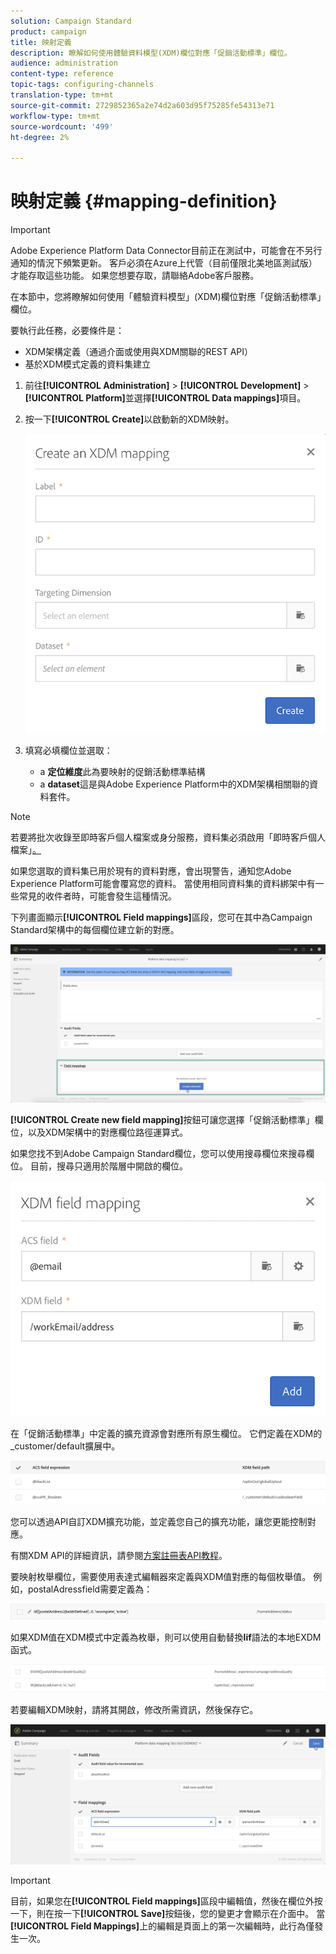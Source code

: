 ```yaml
---
solution: Campaign Standard
product: campaign
title: 映射定義
description: 瞭解如何使用體驗資料模型(XDM)欄位對應「促銷活動標準」欄位。
audience: administration
content-type: reference
topic-tags: configuring-channels
translation-type: tm+mt
source-git-commit: 2729852365a2e74d2a603d95f75285fe54313e71
workflow-type: tm+mt
source-wordcount: '499'
ht-degree: 2%

---
```



# 映射定義 {#mapping-definition}

>[!IMPORTANT]
>
>Adobe Experience Platform Data Connector目前正在測試中，可能會在不另行通知的情況下頻繁更新。 客戶必須在Azure上代管（目前僅限北美地區測試版）才能存取這些功能。 如果您想要存取，請聯絡Adobe客戶服務。

在本節中，您將瞭解如何使用「體驗資料模型」(XDM)欄位對應「促銷活動標準」欄位。

要執行此任務，必要條件是：

* XDM架構定義（通過介面或使用與XDM關聯的REST API）
* 基於XDM模式定義的資料集建立

1. 前往&#x200B;**[!UICONTROL Administration]** > **[!UICONTROL Development]** > **[!UICONTROL Platform]**&#x200B;並選擇&#x200B;**[!UICONTROL Data mappings]**&#x200B;項目。

1. 按一下&#x200B;**[!UICONTROL Create]**&#x200B;以啟動新的XDM映射。

   ![](assets/aep_createmapping.png)

1. 填寫必填欄位並選取：

   * a **定位維度**&#x200B;此為要映射的促銷活動標準結構
   * a **dataset**&#x200B;這是與Adobe Experience Platform中的XDM架構相關聯的資料套件。

>[!NOTE]
>
>若要將批次收錄至即時客戶個人檔案或身分服務，資料集必須啟用「即時客戶個人檔案」[。](https://docs.adobe.com/content/help/en/experience-platform/rtcdp/intro/get-started.html)
>
>如果您選取的資料集已用於現有的資料對應，會出現警告，通知您Adobe Experience Platform可能會覆寫您的資料。 當使用相同資料集的資料綁架中有一些常見的收件者時，可能會發生這種情況。

下列畫面顯示&#x200B;**[!UICONTROL Field mappings]**&#x200B;區段，您可在其中為Campaign Standard架構中的每個欄位建立新的對應。

![](assets/aep_fieldmappings.png)

**[!UICONTROL Create new field mapping]**&#x200B;按鈕可讓您選擇「促銷活動標準」欄位，以及XDM架構中的對應欄位路徑運算式。

如果您找不到Adobe Campaign Standard欄位，您可以使用搜尋欄位來搜尋欄位。 目前，搜尋只適用於階層中開啟的欄位。

![](assets/aep_mapfield.png)

在「促銷活動標準」中定義的擴充資源會對應所有原生欄位。 它們定義在XDM的_customer/default擴展中。

![](assets/aep_fieldscusmapping.png)

您可以透過API自訂XDM擴充功能，並定義您自己的擴充功能，讓您更能控制對應。

有關XDM API的詳細資訊，請參閱[方案註冊表API教程](https://docs.adobe.com/content/help/zh-Hant/experience-platform/xdm/api/getting-started.html)。

要映射枚舉欄位，需要使用表達式編輯器來定義與XDM值對應的每個枚舉值。 例如，postalAdressfield需要定義為：

![](assets/aep_enummapping.png)

如果XDM值在XDM模式中定義為枚舉，則可以使用自動替換&#x200B;**lif**&#x200B;語法的本地EXDM函式。

![](assets/aep_enummappingexdm.png)

若要編輯XDM映射，請將其開啟，修改所需資訊，然後保存它。

![](assets/aep_editmapping.png)

>[!IMPORTANT]
>
>目前，如果您在&#x200B;**[!UICONTROL Field mappings]**&#x200B;區段中編輯值，然後在欄位外按一下，則在按一下&#x200B;**[!UICONTROL Save]**&#x200B;按鈕後，您的變更才會顯示在介面中。 當&#x200B;**[!UICONTROL Field Mappings]**&#x200B;上的編輯是頁面上的第一次編輯時，此行為僅發生一次。
